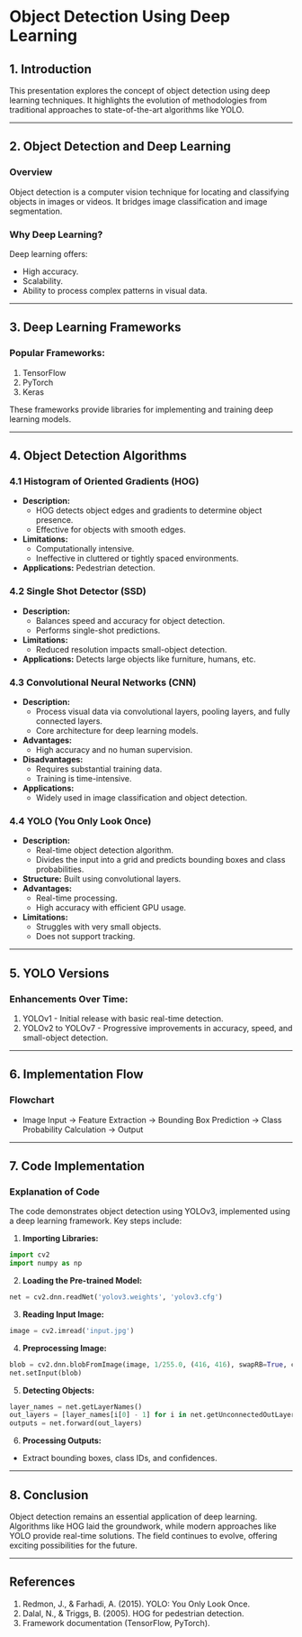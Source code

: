 
# Object Detection Using Deep Learning

## 1. Introduction

This presentation explores the concept of object detection using deep learning techniques. It highlights the evolution of methodologies from traditional approaches to state-of-the-art algorithms like YOLO.

---

## 2. Object Detection and Deep Learning

### Overview
Object detection is a computer vision technique for locating and classifying objects in images or videos. It bridges image classification and image segmentation.

### Why Deep Learning?
Deep learning offers:
- High accuracy.
- Scalability.
- Ability to process complex patterns in visual data.

---

## 3. Deep Learning Frameworks

### Popular Frameworks:
1. TensorFlow
2. PyTorch
3. Keras

These frameworks provide libraries for implementing and training deep learning models.

---

## 4. Object Detection Algorithms

### 4.1 Histogram of Oriented Gradients (HOG)
- **Description:**
  - HOG detects object edges and gradients to determine object presence.
  - Effective for objects with smooth edges.
- **Limitations:**
  - Computationally intensive.
  - Ineffective in cluttered or tightly spaced environments.
- **Applications:** Pedestrian detection.

### 4.2 Single Shot Detector (SSD)
- **Description:**
  - Balances speed and accuracy for object detection.
  - Performs single-shot predictions.
- **Limitations:**
  - Reduced resolution impacts small-object detection.
- **Applications:** Detects large objects like furniture, humans, etc.

### 4.3 Convolutional Neural Networks (CNN)
- **Description:**
  - Process visual data via convolutional layers, pooling layers, and fully connected layers.
  - Core architecture for deep learning models.
- **Advantages:**
  - High accuracy and no human supervision.
- **Disadvantages:**
  - Requires substantial training data.
  - Training is time-intensive.
- **Applications:**
  - Widely used in image classification and object detection.

### 4.4 YOLO (You Only Look Once)
- **Description:**
  - Real-time object detection algorithm.
  - Divides the input into a grid and predicts bounding boxes and class probabilities.
- **Structure:** Built using convolutional layers.
- **Advantages:**
  - Real-time processing.
  - High accuracy with efficient GPU usage.
- **Limitations:**
  - Struggles with very small objects.
  - Does not support tracking.

---

## 5. YOLO Versions

### Enhancements Over Time:
1. YOLOv1 - Initial release with basic real-time detection.
2. YOLOv2 to YOLOv7 - Progressive improvements in accuracy, speed, and small-object detection.

---

## 6. Implementation Flow

### Flowchart
- Image Input → Feature Extraction → Bounding Box Prediction → Class Probability Calculation → Output

---

## 7. Code Implementation

### Explanation of Code
The code demonstrates object detection using YOLOv3, implemented using a deep learning framework. Key steps include:

1. **Importing Libraries:**
```python
import cv2
import numpy as np
```

2. **Loading the Pre-trained Model:**
```python
net = cv2.dnn.readNet('yolov3.weights', 'yolov3.cfg')
```

3. **Reading Input Image:**
```python
image = cv2.imread('input.jpg')
```

4. **Preprocessing Image:**
```python
blob = cv2.dnn.blobFromImage(image, 1/255.0, (416, 416), swapRB=True, crop=False)
net.setInput(blob)
```

5. **Detecting Objects:**
```python
layer_names = net.getLayerNames()
out_layers = [layer_names[i[0] - 1] for i in net.getUnconnectedOutLayers()]
outputs = net.forward(out_layers)
```

6. **Processing Outputs:**
- Extract bounding boxes, class IDs, and confidences.

---

## 8. Conclusion

Object detection remains an essential application of deep learning. Algorithms like HOG laid the groundwork, while modern approaches like YOLO provide real-time solutions. The field continues to evolve, offering exciting possibilities for the future.

---

## References
1. Redmon, J., & Farhadi, A. (2015). YOLO: You Only Look Once.
2. Dalal, N., & Triggs, B. (2005). HOG for pedestrian detection.
3. Framework documentation (TensorFlow, PyTorch).
